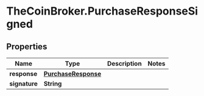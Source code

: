 # TheCoinBroker.PurchaseResponseSigned

## Properties
Name | Type | Description | Notes
------------ | ------------- | ------------- | -------------
**response** | [**PurchaseResponse**](PurchaseResponse.md) |  | 
**signature** | **String** |  | 


